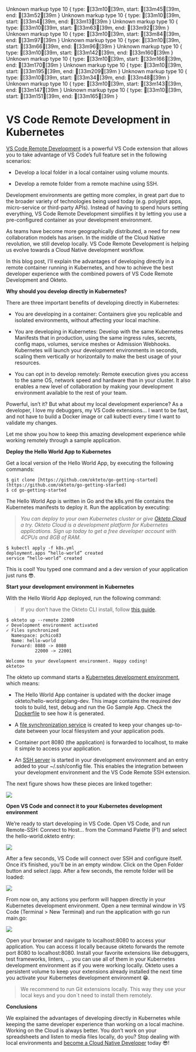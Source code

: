Unknown markup type 10 { type: [33m10[39m, start: [33m45[39m, end: [33m52[39m }
Unknown markup type 10 { type: [33m10[39m, start: [33m4[39m, end: [33m13[39m }
Unknown markup type 10 { type: [33m10[39m, start: [33m63[39m, end: [33m92[39m }
Unknown markup type 10 { type: [33m10[39m, start: [33m84[39m, end: [33m97[39m }
Unknown markup type 10 { type: [33m10[39m, start: [33m66[39m, end: [33m96[39m }
Unknown markup type 10 { type: [33m10[39m, start: [33m142[39m, end: [33m160[39m }
Unknown markup type 10 { type: [33m10[39m, start: [33m166[39m, end: [33m170[39m }
Unknown markup type 10 { type: [33m10[39m, start: [33m195[39m, end: [33m209[39m }
Unknown markup type 10 { type: [33m10[39m, start: [33m34[39m, end: [33m48[39m }
Unknown markup type 10 { type: [33m10[39m, start: [33m143[39m, end: [33m147[39m }
Unknown markup type 10 { type: [33m10[39m, start: [33m151[39m, end: [33m165[39m }

# VS Code Remote Development in Kubernetes



[VS Code Remote Development](https://marketplace.visualstudio.com/items?itemName=ms-vscode-remote.vscode-remote-extensionpack) is a powerful VS Code extension that allows you to take advantage of VS Code’s full feature set in the following scenarios:

* Develop a local folder in a local container using volume mounts.

* Develop a remote folder from a remote machine using SSH.

Development environments are getting more complex, in great part due to the broader variety of technologies being used today (e.g. polyglot apps, micro-service or third-party APIs). Instead of having to spend hours setting everything, VS Code Remote Development simplifies it by letting you use a pre-configured container as your development environment.

As teams have become more geographically distributed, a need for new collaboration models has arisen. In the middle of the Cloud Native revolution, we still develop locally. VS Code Remote Development is helping us evolve towards a Cloud Native development workflow.

In this blog post, I’ll explain the advantages of developing directly in a remote container running in Kubernetes, and how to achieve the best developer experience with the combined powers of VS Code Remote Development and Okteto.

**Why should you develop directly in Kubernetes?**

There are three important benefits of developing directly in Kubernetes:

* You are developing in a container: Containers give you replicable and isolated environments, without affecting your local machine.

* You are developing in Kubernetes: Develop with the same Kubernetes Manifests that in production, using the same ingress rules, secrets, config maps, volumes, service meshes or Admission Webhooks. Kubernetes will launch your development environments in seconds, scaling them vertically or horizontally to make the best usage of your resources.

* You can opt in to develop remotely: Remote execution gives you access to the same OS, network speed and hardware than in your cluster. It also enables a new level of collaboration by making your development environment available to the rest of your team.

Powerful, isn’t it? But what about my local development experience? As a developer, I love my debuggers, my VS Code extensions… I want to be fast, and not have to build a Docker image or call kubectl every time I want to validate my changes.

Let me show you how to keep this amazing development experience while working remotely through a sample application.

**Deploy the Hello World App to Kubernetes**

Get a local version of the Hello World App, by executing the following commands:

    $ git clone [https://github.com/okteto/go-getting-started](https://github.com/okteto/go-getting-started)
    $ cd go-getting-started

The Hello World App is written in Go and the k8s.yml file contains the Kubernetes manifests to deploy it. Run the application by executing:
> *You can deploy to your own Kubernetes cluster or give [Okteto Cloud](https://okteto.com/blog/how-to-develop-aspnetcore-apps-in-kubernetes/www.okteto.com) a try. Okteto Cloud is a development platform for Kubernetes applications. Sign up today to get a free developer account with 4CPUs and 8GB of RAM.*

    $ kubectl apply -f k8s.yml
    deployment.apps “hello-world” created
    service “hello-world” created

This is cool! You typed one command and a dev version of your application just runs 😎.

**Start your development environment in Kubernetes**

With the Hello World App deployed, run the following command:
> If you don’t have the Okteto CLI install, follow [this guide](https://okteto.com/docs/getting-started/installation/index.html).

    $ okteto up --remote 22000
    ✓ Development environment activated
    ✓ Files synchronized
      Namespace: pchico83
      Name: hello-world
      Forward: 8080 -> 8080
               22000 -> 22001

    Welcome to your development environment. Happy coding!
    okteto>

The okteto up command starts a [Kubernetes development environment](https://okteto.com/docs/reference/development-environment/index.html), which means:

* The Hello World App container is updated with the docker image okteto/hello-world:golang-dev. This image contains the required dev tools to build, test, debug and run the Go Sample App. Check the [Dockerfile](https://github.com/okteto/go-getting-started/blob/master/Dockerfile) to see how it is generated.

* A [file synchronization service](https://okteto.com/docs/reference/file-synchronization/index.html) is created to keep your changes up-to-date between your local filesystem and your application pods.

* Container port 8080 (the application) is forwarded to localhost, to make it simple to access your application.

* An [SSH server](https://github.com/okteto/remote) is started in your development environment and an entry added to your ~/.ssh/config file. This enables the integration between your development environment and the VS Code Remote SSH extension.

The next figure shows how these pieces are linked together:

![](https://cdn-images-1.medium.com/max/4600/0*K6SObjPkUzxHxbJE.png)

**Open VS Code and connect it to your Kubernetes development environment**

We’re ready to start developing in VS Code. Open VS Code, and run Remote-SSH: Connect to Host... from the Command Palette (F1) and select the hello-world.okteto entry:

![](https://cdn-images-1.medium.com/max/3428/0*Epwylc9Pl2VgQVSS.png)

After a few seconds, VS Code will connect over SSH and configure itself. Once it’s finished, you’ll be in an empty window. Click on the Open Folder button and select /app. After a few seconds, the remote folder will be loaded:

![](https://cdn-images-1.medium.com/max/3992/1*8j93GM4a34yI28Q5Um8low.png)

From now on, any actions you perform will happen directly in your Kubernetes development environment. Open a new terminal window in VS Code (Terminal > New Terminal) and run the application with go run main.go:

![](https://cdn-images-1.medium.com/max/4180/0*g9p2tRpRg6jNaZwG.png)

Open your browser and navigate to localhost:8080 to access your application. You can access it locally because okteto forwards the remote port 8080 to localhost:8080. Install your favorite extensions like debuggers, test frameworks, linters, … you can use all of them in your Kubernetes development environment as if you were working locally. Okteto uses a persistent volume to keep your extensions already installed the next time you activate your Kubernetes development environment 😁.
> We recommend to run Git extensions locally. This way they use your local keys and you don´t need to install them remotely.

**Conclusions**

We explained the advantages of developing directly in Kubernetes while keeping the same developer experience than working on a local machine. Working on the Cloud is always better. You don’t work on your spreadsheets and listen to media files locally, do you? Stop dealing with local environments and [become a Cloud Native Developer](https://okteto.com/) today 😎!
